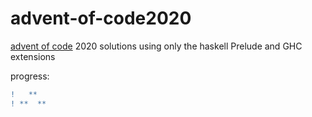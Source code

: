 # advent-of-code2020
[advent of code](https://adventofcode.com/) 2020 solutions using only the haskell Prelude and GHC extensions

progress:
```diff
!   ** 
! **  **
```
